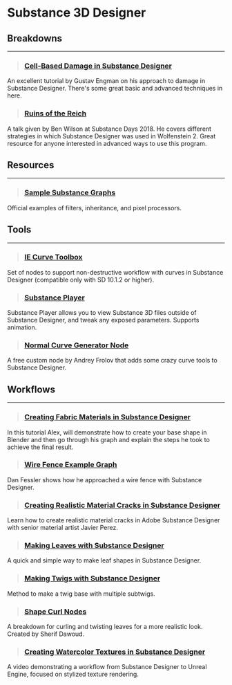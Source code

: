 # Substance 3D Designer

## Breakdowns
___

> ### [Cell-Based Damage in Substance Designer](https://www.artstation.com/artwork/B1Xz9m)
An excellent tutorial by Gustav Engman on his approach to damage in Substance Designer. There's some great basic and advanced techniques in here.
<!-- -->


> ### [Ruins of the Reich](https://www.artstation.com/artwork/5LlzO)
A talk given by Ben Wilson at Substance Days 2018. He covers different strategies in which Substance Designer was used in Wolfenstein 2. Great resource for anyone interested in advanced ways to use this program.
<!-- -->


## Resources
___

> ### [Sample Substance Graphs](https://substance3d.adobe.com/documentation/sddoc/sample-graphs-215286336.html)
Official examples of filters, inheritance, and pixel processors.
<!-- -->


## Tools
___

> ### [IE Curve Toolbox](https://www.artstation.com/artwork/lV3BKG)
Set of nodes to support non-destructive workflow with curves in Substance Designer (compatible only with SD 10.1.2 or higher).
<!-- -->


> ### [Substance Player](https://helpx.adobe.com/substance-3d-player/home.html)
Substance Player allows you to view Substance 3D files outside of Substance Designer, and tweak any exposed parameters. Supports animation.
<!-- -->


> ### [Normal Curve Generator Node](https://www.artstation.com/artwork/xDagzE)
A free custom node by Andrey Frolov that adds some crazy curve tools to Substance Designer.
<!-- -->


## Workflows
___

> ### [Creating Fabric Materials in Substance Designer](https://www.exp-points.com/exp-alex-beddows-substance-designer-fabric)
In this tutorial Alex, will demonstrate how to create your base shape in Blender and then go through his graph and explain the steps he took to achieve the final result.
<!-- -->


> ### [Wire Fence Example Graph](https://twitter.com/DanFessler/status/1296558835155402752)
Dan Fessler shows how he approached a wire fence with Substance Designer.
<!-- -->


> ### [Creating Realistic Material Cracks in Substance Designer](https://www.youtube.com/watch?v=6q64khJqQxo)
Learn how to create realistic material cracks in Adobe Substance Designer with senior material artist Javier Perez.
<!-- -->


> ### [Making Leaves with Substance Designer](https://twitter.com/NaturallyCG/status/1277038149974269953?s=09)
A quick and simple way to make leaf shapes in Substance Designer.
<!-- -->


> ### [Making Twigs with Substance Designer](https://twitter.com/NaturallyCG/status/1285645245334589440?s=09)
Method to make a twig base with multiple subtwigs.
<!-- -->


> ### [Shape Curl Nodes](https://www.artstation.com/artwork/Nx3lJ5)
A breakdown for curling and twisting leaves for a more realistic look. Created by Sherif Dawoud.
<!-- -->


> ### [Creating Watercolor Textures in Substance Designer](https://www.youtube.com/watch?v=KPFep7SFIps)
A video demonstrating a workflow from Substance Designer to Unreal Engine, focused on stylized texture rendering.
<!-- -->

